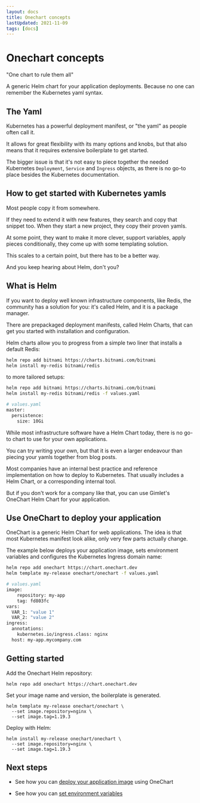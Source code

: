 ```yaml
---
layout: docs
title: Onechart concepts
lastUpdated: 2021-11-09
tags: [docs]
---
```


# Onechart concepts

"One chart to rule them all"

A generic Helm chart for your application deployments. Because no one can remember the Kubernetes yaml syntax.

## The Yaml

Kubernetes has a powerful deployment manifest, or "the yaml" as people often call it.

It allows for great flexibility with its many options and knobs, but that also means that it requires extensive boilerplate to get started.

The bigger issue is that it's not easy to piece together the needed Kubernetes `Deployment`, `Service` and `Ingress` objects, as there is no go-to place besides the Kubernetes documentation.

## How to get started with Kubernetes yamls

Most people copy it from somewhere.

If they need to extend it with new features, they search and copy that snippet too. When they start a new project, they copy their proven yamls.

At some point, they want to make it more clever, support variables, apply pieces conditionally, they come up with some templating solution.

This scales to a certain point, but there has to be a better way.

And you keep hearing about Helm, don't you?

## What is Helm

If you want to deploy well known infrastructure components, like Redis, the community has a solution for you:
it's called Helm, and it is a package manager.

There are prepackaged deployment manifests, called Helm Charts, that can get you started with installation and configuration.

Helm charts allow you to progress from a simple two liner that installs a default Redis:

```bash
helm repo add bitnami https://charts.bitnami.com/bitnami
helm install my-redis bitnami/redis
```

to more tailored setups:
```bash
helm repo add bitnami https://charts.bitnami.com/bitnami
helm install my-redis bitnami/redis -f values.yaml

# values.yaml
master:
  persistence:
    size: 10Gi
```

While most infrastructure software have a Helm Chart today, there is no go-to chart to use for your own applications.

You can try writing your own, but that it is even a larger endeavour than piecing your yamls together from blog posts.

Most companies have an internal best practice and reference implementation on how to deploy to Kubernetes.
That usually includes a Helm Chart, or a corresponding internal tool.

But if you don't work for a company like that,
you can use Gimlet's OneChart Helm Chart for your application.

## Use OneChart to deploy your application

OneChart is a generic Helm Chart for web applications. The idea is that most Kubernetes manifest look alike, only very few parts actually change.

The example below deploys your application image, sets environment variables and configures the Kubernetes Ingress domain name:

```bash
helm repo add onechart https://chart.onechart.dev
helm template my-release onechart/onechart -f values.yaml

# values.yaml
image:
    repository: my-app
    tag: fd803fc
vars:
  VAR_1: "value 1"
  VAR_2: "value 2"
ingress:
  annotations:
    kubernetes.io/ingress.class: nginx
  host: my-app.mycompany.com
```

## Getting started

Add the Onechart Helm repository:

```
helm repo add onechart https://chart.onechart.dev
```

Set your image name and version, the boilerplate is generated.

```
helm template my-release onechart/onechart \
  --set image.repository=nginx \
  --set image.tag=1.19.3
```

Deploy with Helm:

```
helm install my-release onechart/onechart \
  --set image.repository=nginx \
  --set image.tag=1.19.3
```

## Next steps

- See how you can [deploy your application image](/onechart/deploying-an-image) using OneChart

- See how you can [set environment variables](/onechart/environment-variables)
